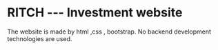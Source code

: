# RITCH --- Investment website 
The website is made by html ,css , bootstrap.
No backend development technologies are used.
